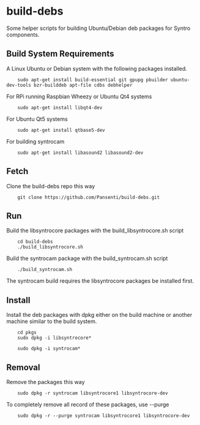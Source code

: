 # build-debs

Some helper scripts for building Ubuntu/Debian deb packages for Syntro components.

## Build System Requirements

A Linux Ubuntu or Debian system with the following packages installed.

        sudo apt-get install build-essential git gpupg pbuilder ubuntu-dev-tools bzr-builddeb apt-file cdbs debhelper

For RPi running Raspbian Wheezy or Ubuntu Qt4 systems

        sudo apt-get install libqt4-dev

For Ubuntu Qt5 systems

        sudo apt-get install qtbase5-dev

For building syntrocam

        sudo apt-get install libasound2 libasound2-dev

## Fetch

Clone the build-debs repo this way

        git clone https://github.com/Pansenti/build-debs.git

## Run

Build the libsyntrocore packages with the build_libsyntrocore.sh script

        cd build-debs
        ./build_libsyntrocore.sh

Build the syntrocam package with the build_syntrocam.sh script

        ./build_syntrocam.sh

The syntrocam build requires the libsyntrocore packages be installed first.


## Install 

Install the deb packages with dpkg either on the build machine or
another machine similar to the build system.

        cd pkgs
        sudo dpkg -i libsyntrocore*

        sudo dpkg -i syntrocam*

## Removal

Remove the packages this way

        sudo dpkg -r syntrocam libsyntrocore1 libsyntrocore-dev

To completely remove all record of these packages, use --purge

        sudo dpkg -r --purge syntrocam libsyntrocore1 libsyntrocore-dev

